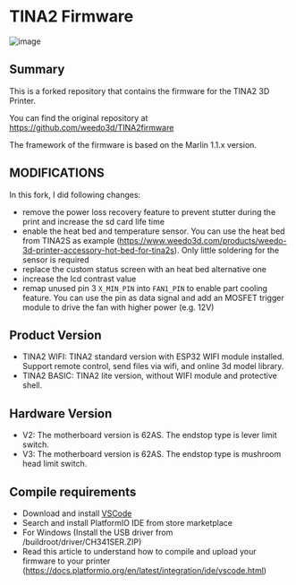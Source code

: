# TINA2 Firmware

![image](http://www.weedo.ltd/wp-content/uploads/2019/11/TINA2.jpg)

## Summary

This is a forked repository that contains the firmware for the TINA2 3D Printer.

You can find the original repository at https://github.com/weedo3d/TINA2firmware

The framework of the firmware is based on the Marlin 1.1.x version.

## MODIFICATIONS

In this fork, I did following changes:

- remove the power loss recovery feature to prevent stutter during the print and increase the sd card life time
- enable the heat bed and temperature sensor. You can use the heat bed from TINA2S as example (https://www.weedo3d.com/products/weedo-3d-printer-accessory-hot-bed-for-tina2s). Only little soldering for the sensor is required
- replace the custom status screen with an heat bed alternative one
- increase the lcd contrast value
- remap unused pin 3 ```X_MIN_PIN``` into ```FAN1_PIN``` to enable part cooling feature. You can use the pin as data signal and add an MOSFET trigger module to drive the fan with higher power (e.g. 12V)

## Product Version

- TINA2 WIFI: TINA2 standard version with ESP32 WIFI module installed. Support remote control, send files via wifi, and online 3d model library.
- TINA2 BASIC: TINA2 lite version, without WIFI module and protective shell.

## Hardware Version

- V2: The motherboard version is 62AS. The endstop type is lever limit switch.
- V3: The motherboard version is 62AS. The endstop type is mushroom head limit switch.

## Compile requirements

- Download and install [VSCode](https://code.visualstudio.com/)
- Search and install PlatformIO IDE from store marketplace
- For Windows (Install the USB driver from /buildroot/driver/CH341SER.ZIP)
- Read this article to understand how to compile and upload your firmware to your printer (https://docs.platformio.org/en/latest/integration/ide/vscode.html)
